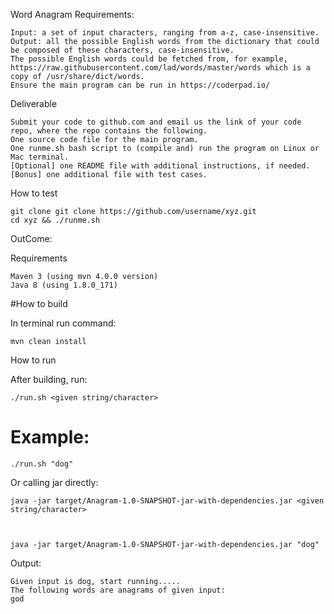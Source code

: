 Word Anagram
Requirements:

    Input: a set of input characters, ranging from a-z, case-insensitive.
    Output: all the possible English words from the dictionary that could be composed of these characters, case-insensitive.
    The possible English words could be fetched from, for example,  https://raw.githubusercontent.com/lad/words/master/words which is a copy of /usr/share/dict/words.
    Ensure the main program can be run in https://coderpad.io/

 

Deliverable

    Submit your code to github.com and email us the link of your code repo, where the repo contains the following.
    One source code file for the main program.
    One runme.sh bash script to (compile and) run the program on Linux or Mac terminal.
    [Optional] one README file with additional instructions, if needed.
    [Bonus] one additional file with test cases.


How to test

    git clone git clone https://github.com/username/xyz.git
    cd xyz && ./runme.sh


OutCome:

Requirements

    Maven 3 (using mvn 4.0.0 version)
    Java 8 (using 1.8.0_171)

#How to build

In terminal run command:

    mvn clean install

How to run

   After building, run:

    ./run.sh <given string/character>

# Example:
    ./run.sh "dog"

Or calling jar directly:

    java -jar target/Anagram-1.0-SNAPSHOT-jar-with-dependencies.jar <given string/character>



    java -jar target/Anagram-1.0-SNAPSHOT-jar-with-dependencies.jar "dog"

Output:

    Given input is dog, start running.....
    The following words are anagrams of given input:
    god
